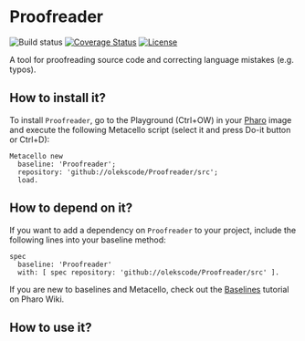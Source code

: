 # Proofreader

![Build status](https://github.com/olekscode/Proofreader/workflows/CI/badge.svg)
[![Coverage Status](https://coveralls.io/repos/github/olekscode/Proofreader/badge.svg?branch=master)](https://coveralls.io/github/olekscode/Proofreader?branch=master)
[![License](https://img.shields.io/badge/license-MIT-blue.svg)](https://raw.githubusercontent.com/olekscode/Proofreader/master/LICENSE)

A tool for proofreading source code and correcting language mistakes (e.g. typos).

## How to install it?

To install `Proofreader`, go to the Playground (Ctrl+OW) in your [Pharo](https://pharo.org/) image and execute the following Metacello script (select it and press Do-it button or Ctrl+D):

```Smalltalk
Metacello new
  baseline: 'Proofreader';
  repository: 'github://olekscode/Proofreader/src';
  load.
```

## How to depend on it?

If you want to add a dependency on `Proofreader` to your project, include the following lines into your baseline method:

```Smalltalk
spec
  baseline: 'Proofreader'
  with: [ spec repository: 'github://olekscode/Proofreader/src' ].
```

If you are new to baselines and Metacello, check out the [Baselines](https://github.com/pharo-open-documentation/pharo-wiki/blob/master/General/Baselines.md) tutorial on Pharo Wiki.

## How to use it?
